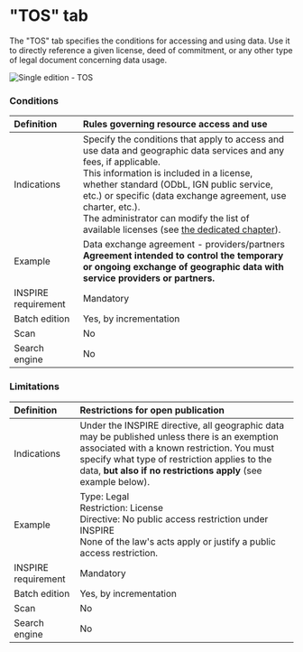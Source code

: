 # "TOS" tab

The "TOS" tab specifies the conditions for accessing and using data. Use it to directly reference a given license, deed of commitment, or any other type of legal document concerning data usage.

![Single edition - TOS](/images/inv_edit_one_cgu.png "Single edition - TOS tab")

### Conditions

| Definition          | Rules governing resource access and use |
| :------------------ | :------------------------------------------------ |
| Indications         | Specify the conditions that apply to access and use data and geographic data services and any fees, if applicable.<br />This information is included in a license, whether standard (ODbL, IGN public service, etc.) or specific (data exchange agreement, use charter, etc.).<br />The administrator can modify the list of available licenses (see [the dedicated chapter](/en/features/admin/licences.html)).|
| Example             | Data exchange agreement - providers/partners<br />**Agreement intended to control the temporary or ongoing exchange of geographic data with service providers or partners.** |
| INSPIRE requirement   | Mandatory                   |
| Batch edition     | Yes, by incrementation           |
| Scan                | No                           |
| Search engine | No                         |

### Limitations

| Definition          | Restrictions for open publication      |
| :------------------ | :---------------------------------------- |
| Indications         | Under the INSPIRE directive, all geographic data may be published unless there is an exemption associated with a known restriction. You must specify what type of restriction applies to the data, **but also if no restrictions apply** (see example below). |
| Example             | Type: Legal<br />Restriction: License<br />Directive: No public access restriction under INSPIRE<br />None of the law&apos;s acts apply or justify a public access restriction. |
| INSPIRE requirement   | Mandatory                   |
| Batch edition     | Yes, by incrementation           |
| Scan                | No                           |
| Search engine | No                         |

